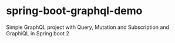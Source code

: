 # spring-boot-graphql-demo
Simple GraphQL project with Query, Mutation and Subscription and GraphiQL in Spring boot 2
